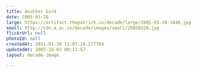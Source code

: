 ```yaml
---
title: Another bird
date: 2005-03-28
large: https://artifact.thepatrick.io/decade/large/2005-03-28-1848.jpg
small: http://cdn.m.ac.nz/decade/images/small/20050328.jpg
flickrUrl: null
photoId: null
createdAt: 2011-01-30 11:07:18.277704
updatedAt: 2005-10-03 08:11:57
layout: decade-image

---
```


